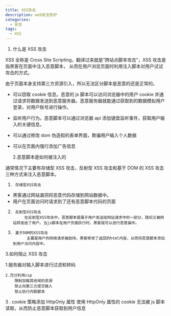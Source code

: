 ```yaml
---
title: XSS攻击
description: web安全防护
categories:
  - 安全
tags:
  - XSS
---
```


1. 什么是 XSS 攻击

XSS 全称是 Cross Site Scripting，翻译过来就是“跨站点脚本攻击”，XSS 攻击是指黑客在页面中注入恶意脚本，
从而在用户浏览页面时利用注入脚本对用户试试攻击的方式。

由于页面本身支持第三方资源引入，所以无法区分脚本是恶意的还是正常的。

- 可以窃取 cookie 信息。恶意的 js 脚本可以访问浏览器中的用户 cookie 并通过请求将数据发送到恶意服务器。恶意服务器就能通过获取到的数据模拟用户登录，对用户账号进行操作。
- 监听用户行为。恶意脚本可以通过浏览器 api 添加键盘监听事件，获取用户输入的关键信息。
- 可以通过修改 dom 伪造假的表单界面，欺骗用户输入个人数据
- 可以在页面内强行添加广告信息

  2.恶意脚本是如何被注入的

通常情况下主要有存储型 XSS 攻击，反射型 XSS 攻击和基于 DOM 的 XSS 攻击三种方式来注入恶意脚本。

1.      存储型XSS攻击

- 黑客通过网站漏洞将恶意代码存储到网站数据中。
- 用户在页面访问时请求到了还有恶意脚本代码的页面

2.      反射型XSS攻击
            在反射型XSS攻击中，恶意脚本是属于用户发送给网站请求中的一部分，随后又被网站转发给了用户。当js脚本在用户页面执行时，黑客就可以进行恶意操作。

3.      基于DOM的XSS攻击
             主要是用户的网络请求被劫持，黑客修改了返回的html内容，从而将恶意脚本添加到用户访问内容中。

3.如何阻止 XSS 攻击
  
 1.服务器对输入脚本进行过滤和转码

    2.充分利用csp
        限制加载其他域的资源
        禁止向第三方提交输入
        禁止执行内联脚本

3 . cookie 策略添加 HttpOnly 属性
使用 HttpOnly 属性的 cookie 无法被 js 脚本读取，从而防止恶意脚本获取到用户信息
